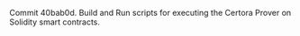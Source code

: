 Commit 40bab0d.                    Build and Run scripts for executing the Certora Prover on Solidity smart contracts.